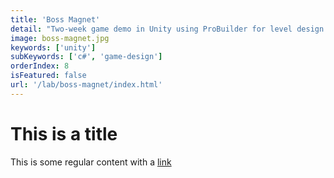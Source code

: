 ```yaml
---
title: 'Boss Magnet'
detail: "Two-week game demo in Unity using ProBuilder for level design."
image: boss-magnet.jpg
keywords: ['unity']
subKeywords: ['c#', 'game-design']
orderIndex: 8
isFeatured: false
url: '/lab/boss-magnet/index.html'
---
```


# This is a title

This is some regular content with a [link](https://google.com)